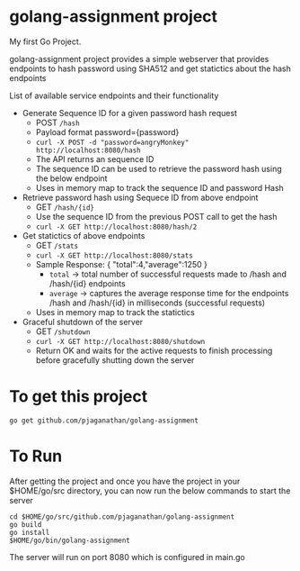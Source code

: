 # golang-assignment project

My first Go Project.

golang-assignment project provides a simple webserver that provides endpoints to hash password using SHA512 and get statictics about the hash endpoints

List of available service endpoints and their functionality

* Generate Sequence ID for a given password hash request
    - POST `/hash`
    - Payload format password={password}
    - ```curl -X POST -d "password=angryMonkey" http://localhost:8080/hash```
    - The API returns an sequence ID
    - The sequence ID can be used to retrieve the password hash using the below endpoint
    - Uses in memory map to track the sequence ID and password Hash
* Retrieve password hash using Sequece ID from above endpoint
    - GET `/hash/{id}`
    - Use the sequence ID from the previous POST call to get the hash
    - ```curl -X GET http://localhost:8080/hash/2```
* Get statictics of above endpoints
    - GET `/stats`
    - ```curl -X GET http://localhost:8080/stats```
    - Sample Response: { "total":4,"average":1250 }
        - `total` -> total number of successful requests made to /hash and /hash/{id} endpoints
        - `average` -> captures the average response time for the endpoints /hash and /hash/{id} in milliseconds (successful requests)
    - Uses in memory map to track the statictics
* Graceful shutdown of the server
    - GET `/shutdown`
    - ```curl -X GET http://localhost:8080/shutdown```
    - Return OK and waits for the active requests to finish processing before gracefully shutting down the server

# To get this project
```
go get github.com/pjaganathan/golang-assignment
```
# To Run

After getting the project and once you have the project in your $HOME/go/src directory, you can now run the below commands to start the server

```
cd $HOME/go/src/github.com/pjaganathan/golang-assignment
go build
go install
$HOME/go/bin/golang-assignment
```

The server will run on port 8080 which is configured in main.go

